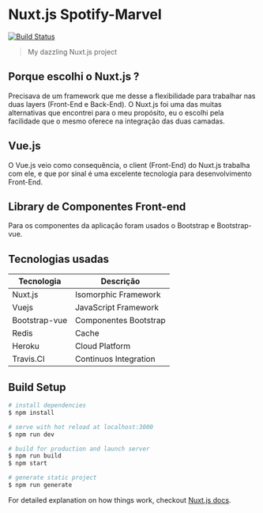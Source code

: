# Nuxt.js Spotify-Marvel

[![Build Status](https://travis-ci.org/dejaneves/nuxtjs-spotify-marvel.svg?branch=master)](https://travis-ci.org/dejaneves/nuxtjs-spotify-marvel)

> My dazzling Nuxt.js project

## Porque escolhi o Nuxt.js ?

Precisava de um framework que me desse a flexibilidade para trabalhar nas duas layers (Front-End e Back-End). O Nuxt.js foi uma das muitas alternativas que encontrei para o meu propósito, eu o escolhi pela facilidade que o mesmo oferece na integração das duas camadas.

## Vue.js

O Vue.js veio como consequência, o client (Front-End) do Nuxt.js trabalha com ele, e que por sinal é uma excelente tecnologia para desenvolvimento Front-End.

## Library de Componentes Front-end

Para os componentes da aplicação foram usados o Bootstrap e Bootstrap-vue.

## Tecnologias usadas

| Tecnologia   | Descrição |
|----------|-------------|
| Nuxt.js | Isomorphic Framework |
| Vuejs | JavaScript Framework |
| Bootstrap-vue | Componentes Bootstrap |
| Redis | Cache |
| Heroku | Cloud Platform |
| Travis.CI | Continuos Integration |

## Build Setup

``` bash
# install dependencies
$ npm install

# serve with hot reload at localhost:3000
$ npm run dev

# build for production and launch server
$ npm run build
$ npm start

# generate static project
$ npm run generate
```

For detailed explanation on how things work, checkout [Nuxt.js docs](https://nuxtjs.org).
